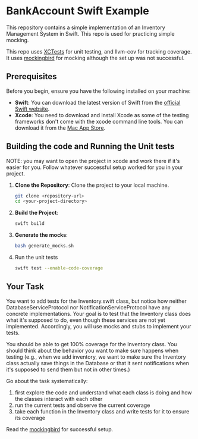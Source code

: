 # BankAccount Swift Example

This repository contains a simple implementation of an Inventory Management System in Swift. This repo is used for practicing simple mocking.

This repo uses [XCTests](https://developer.apple.com/documentation/xctest/) for unit testing, and llvm-cov for tracking coverage. It uses [mockingbird](https://mockingbirdswift.com) for mocking although the set up was not successful.

## Prerequisites

Before you begin, ensure you have the following installed on your machine:

- **Swift**: You can download the latest version of Swift from the [official Swift website](https://swift.org/download/).
- **Xcode**: You need to download and install Xcode as some of the testing frameworks don't come with the xcode command line tools. You can download it from the [Mac App Store](https://apps.apple.com/us/app/xcode/id497799835?mt=12).

## Building the code and Running the Unit tests

NOTE: you may want to open the project in xcode and work there if it's easier for you. Follow whatever successful setup worked for you in your project.

1. **Clone the Repository**: Clone the project to your local machine.
    ```bash
    git clone <repository-url>
    cd <your-project-directory>
    ```

2. **Build the Project**: 
    ```bash
    swift build
    ```

3. **Generate the mocks**: 
    ```bash
    bash generate_mocks.sh
    ```

4. Run the unit tests

    ```bash
    swift test --enable-code-coverage
    ```

## Your Task

You want to add tests for the Inventory.swift class, but notice how neither DatabaseServiceProtocol nor NotificationServiceProtocol have any concrete implementations. Your goal is to test that the Inventory class does what it's supposed to do, even though these services are not yet implemented. Accordingly, you will use mocks and stubs to implement your tests.

You should be able to get 100% coverage for the Inventory class. You should think about the behavior you want to make sure happens when testing (e.g., when we add inventory, we want to make sure the Inventory class actually save things in the Database or that it sent notifications when it's supposed to send them but not in other times.)

Go about the task systematically:

1. first explore the code and understand what each class is doing and how the classes interact with each other
2. run the current tests and observe the current coverage
3. take each function in the Inventory class and write tests for it to ensure its coverage 

Read the [mockingbird](https://mockingbirdswift.com) for successful setup.

